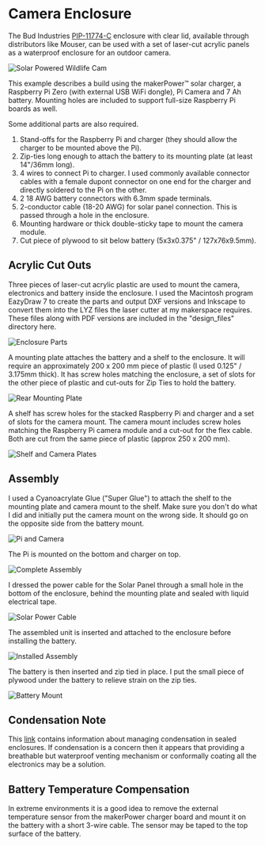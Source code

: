 # Camera Enclosure
The Bud Industries [PIP-11774-C]((https://www.budind.com/view/NEMA+Boxes/NEMA+4X+-+PIP)) enclosure with clear lid, available through distributors like Mouser, can be used with a set of laser-cut acrylic panels as a waterproof enclosure for an outdoor camera.

![Solar Powered Wildlife Cam](pictures/outdoor_cam.png)

This example describes a build using the makerPower™ solar charger, a Raspberry Pi Zero (with external USB WiFi dongle), Pi Camera and 7 Ah battery.  Mounting holes are included to support full-size Raspberry Pi boards as well.

Some additional parts are also required.

1. Stand-offs for the Raspberry Pi and charger (they should allow the charger to be mounted above the Pi).
2. Zip-ties long enough to attach the battery to its mounting plate (at least 14"/36mm long).
3. 4 wires to connect Pi to charger.  I used commonly available connector cables with a female dupont connector on one end for the charger and directly soldered to the Pi on the other.
4. 2 18 AWG battery connectors with 6.3mm spade terminals.
5. 2-conductor cable (18-20 AWG) for solar panel connection.  This is passed through a hole in the enclosure.
6. Mounting hardware or thick double-sticky tape to mount the camera module.
7. Cut piece of plywood to sit below battery (5x3x0.375" / 127x76x9.5mm).

## Acrylic Cut Outs
Three pieces of laser-cut acrylic plastic are used to mount the camera, electronics and battery inside the enclosure.  I used the Macintosh program EazyDraw 7 to create the parts and output DXF versions and Inkscape to convert them into the LYZ files the laser cutter at my makerspace requires.  These files along with PDF versions are included in the "design_files" directory here.

![Enclosure Parts](pictures/enclosure_parts.png)

A mounting plate attaches the battery and a shelf to the enclosure.  It will require an approximately 200 x 200 mm piece of plastic (I used 0.125" / 3.175mm thick).  It has screw holes matching the enclosure, a set of slots for the other piece of plastic and cut-outs for Zip Ties to hold the battery.

![Rear Mounting Plate](pictures/rear_cutout.png)

A shelf has screw holes for the stacked Raspberry Pi and charger and a set of slots for the camera mount.  The camera mount includes screw holes matching the Raspberry Pi camera module and a cut-out for the flex cable.  Both are cut from the same piece of plastic (approx 250 x 200 mm).

![Shelf and Camera Plates](pictures/shelf_cutout.png)

## Assembly
I used a Cyanoacrylate Glue ("Super Glue") to attach the shelf to the mounting plate and camera mount to the shelf.  Make sure you don't do what I did and initially put the camera mount on the wrong side.  It should go on the opposite side from the battery mount.

![Pi and Camera](pictures/enclosure_assy_1.png)

The Pi is mounted on the bottom and charger on top.

![Complete Assembly](pictures/enclosure_assy_2.png)

I dressed the power cable for the Solar Panel through a small hole in the bottom of the enclosure, behind the mounting plate and sealed with liquid electrical tape.

![Solar Power Cable](pictures/enclosure_solar_cable.png)

The assembled unit is inserted and attached to the enclosure before installing the battery. 

![Installed Assembly](pictures/enclosure_assy_3.png)

The battery is then inserted and zip tied in place.  I put the small piece of plywood under the battery to relieve strain on the zip ties.

![Battery Mount](pictures/battery_mount.png)

## Condensation Note
This [link](https://www.thethingsnetwork.org/forum/t/condensation-with-waterproof-enclosure-node/3053/7) contains information about managing condensation in sealed enclosures.  If condensation is a concern then it appears that providing a breathable but waterproof venting mechanism or conformally coating all the electronics may be a solution.

## Battery Temperature Compensation
In extreme environments it is a good idea to remove the external temperature sensor from the makerPower charger board and mount it on the battery with a short 3-wire cable.  The sensor may be taped to the top surface of the battery.